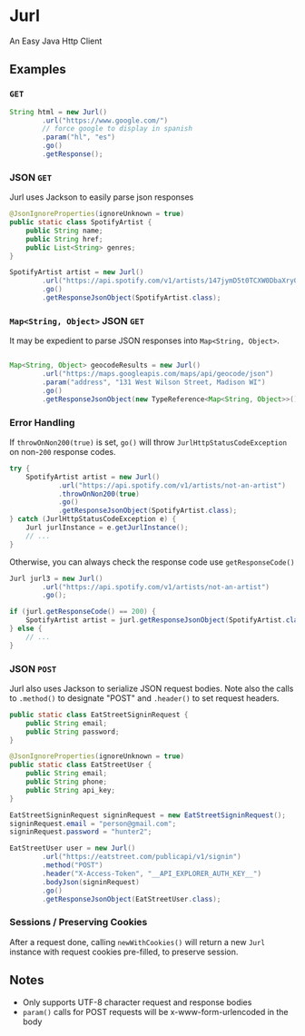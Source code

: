 # Jurl
An Easy Java Http Client

## Examples
### `GET`
```java
String html = new Jurl()
        .url("https://www.google.com/")
        // force google to display in spanish
        .param("hl", "es")
        .go()
        .getResponse();
```

### JSON `GET`
Jurl uses Jackson to easily parse json responses
```java
@JsonIgnoreProperties(ignoreUnknown = true)
public static class SpotifyArtist {
    public String name;
    public String href;
    public List<String> genres;
}

SpotifyArtist artist = new Jurl()
        .url("https://api.spotify.com/v1/artists/147jymD5t0TCXW0DbaXry0")
        .go()
        .getResponseJsonObject(SpotifyArtist.class);
```

### `Map<String, Object>` JSON `GET`
It may be expedient to parse JSON responses into `Map<String, Object>`.

```java

Map<String, Object> geocodeResults = new Jurl()
        .url("https://maps.googleapis.com/maps/api/geocode/json")
        .param("address", "131 West Wilson Street, Madison WI")
        .go()
        .getResponseJsonObject(new TypeReference<Map<String, Object>>() {});
```

### Error Handling
If `throwOnNon200(true)` is set, `go()` will throw `JurlHttpStatusCodeException` on non-`200` response codes.

```java
try {
    SpotifyArtist artist = new Jurl()
            .url("https://api.spotify.com/v1/artists/not-an-artist")
            .throwOnNon200(true)
            .go()
            .getResponseJsonObject(SpotifyArtist.class);
} catch (JurlHttpStatusCodeException e) {
    Jurl jurlInstance = e.getJurlInstance();
    // ...
}
```

Otherwise, you can always check the response code use `getResponseCode()`
```java
Jurl jurl3 = new Jurl()
        .url("https://api.spotify.com/v1/artists/not-an-artist")
        .go();

if (jurl.getResponseCode() == 200) {
    SpotifyArtist artist = jurl.getResponseJsonObject(SpotifyArtist.class);
} else {
    // ...
}
```

### JSON `POST`
Jurl also uses Jackson to serialize JSON request bodies.  Note also the calls to `.method()` to designate "POST" and `.header()` to set request headers.

```java
public static class EatStreetSigninRequest {
    public String email;
    public String password;
}

@JsonIgnoreProperties(ignoreUnknown = true)
public static class EatStreetUser {
    public String email;
    public String phone;
    public String api_key;
}

EatStreetSigninRequest signinRequest = new EatStreetSigninRequest();
signinRequest.email = "person@gmail.com";
signinRequest.password = "hunter2";

EatStreetUser user = new Jurl()
        .url("https://eatstreet.com/publicapi/v1/signin")
        .method("POST")
        .header("X-Access-Token", "__API_EXPLORER_AUTH_KEY__")
        .bodyJson(signinRequest)
        .go()
        .getResponseJsonObject(EatStreetUser.class);

```

### Sessions / Preserving Cookies
After a request done, calling `newWithCookies()` will return a new `Jurl` instance with request cookies pre-filled, to preserve session.

## Notes
- Only supports UTF-8 character request and response bodies
- `param()` calls for POST requests will be x-www-form-urlencoded in the body
